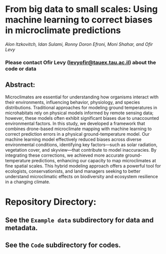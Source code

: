 # From big data to small scales: Using machine learning to correct biases in microclimate predictions

_Alon Itzkovitch, Idan Sulami, Ronny Doron Efroni, Moni Shahar, and
Ofir Levy_

### Please contact Ofir Levy (levyofir@tauex.tau.ac.il) about the code or data

## Abstract:

Microclimates are essential for understanding how organisms interact with their environments, influencing behavior, physiology, and species distributions. Traditional approaches for modeling ground temperatures in microhabitats rely on physical models informed by remote sensing data; however, these models often exhibit significant biases due to unaccounted environmental factors. In this study, we developed a framework that combines drone-based microclimate mapping with machine learning to correct prediction errors in a physical ground-temperature model. Our machine learning model effectively reduced biases across diverse environmental conditions, identifying key factors—such as solar radiation, vegetation cover, and skyview—that contribute to model inaccuracies. By integrating these corrections, we achieved more accurate ground-temperature predictions, enhancing our capacity to map microclimates at fine spatial scales. This hybrid modeling approach offers a powerful tool for ecologists, conservationists, and land managers seeking to better understand microclimatic effects on biodiversity and ecosystem resilience in a changing climate.

# **Repository Directory**:
## See the `Example data` subdirectory for data and metadata. <!-- [link](https://github.com/levyofi/Itzkovitch_el_al_Proceedings_B/tree/main/Example%20data). -->

## See the `Code` subdirectory for codes.  <!--: [link](https://github.com/levyofi/Itzkovitch_el_al_Proceedings_B/tree/main/Codes).-->

